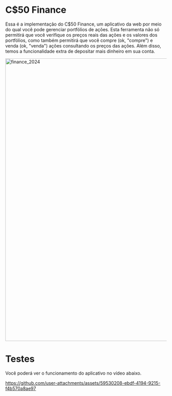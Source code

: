 # C$50 Finance

Essa é a implementação do C$50 Finance, um aplicativo da web por meio do qual você pode gerenciar portfólios de ações. Esta ferramenta não só permitirá que você verifique os preços reais das ações e os valores dos portfólios, como também permitirá que você compre (ok, "compre") e venda (ok, "venda") ações consultando os preços das ações. Além disso, temos a funcionalidade extra de depositar mais dinheiro em sua conta.

<img width="885" alt="finance_2024" src="https://github.com/user-attachments/assets/6c957edb-cd76-46cf-9443-9f540ebb0caf">

# Testes

Você poderá ver o funcionamento do aplicativo no vídeo abaixo.

https://github.com/user-attachments/assets/59530208-ebdf-4194-9215-f4b570a8ae97
